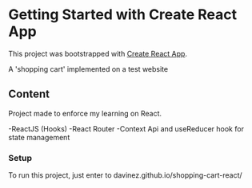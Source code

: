 # Getting Started with Create React App

This project was bootstrapped with [Create React App](https://github.com/facebook/create-react-app).

A 'shopping cart' implemented on a test website

## Content

Project made to enforce my learning on React.

-ReactJS (Hooks)
-React Router
-Context Api and useReducer hook for state management

### Setup

To run this project, just enter to davinez.github.io/shopping-cart-react/
